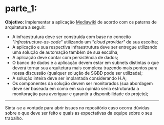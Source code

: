 # parte_1:

**Objetivo:** Implementar a aplicação [Mediawiki](https://www.mediawiki.org/wiki/MediaWiki) de acordo com os paterns de arquitetura a seguir:

* A infraestrutura deve ser construída com base no conceito *"infrastructure-as-code"* utilizando um *"cloud provider"* de sua escolha;
* A aplicação e sua respectiva infraestrutura deve ser entregue utilizando uma solução de automação também de sua escolha;
* A aplicação deve contar com persistência de dados;
* O banco de dados e a aplicação devem estar em subnets distintas o que deverá tornar sua arquitetura mais complexa trazendo mais pontos para nossa discussão (qualquer solução de SGBD pode ser utilizada);
* A solução inteira deve ser implantada considerando H.A;
* Os componentes da solução devem ser monitorados (sua abordagem deve ser baseada em como em sua opinião seria estruturada a monitoração para averiguar e garantir a disponibilidade do projeto);

---

Sinta-se a vontade para abrir issues no repositório caso ocorra dúvidas sobre o que deve ser feito e quais as expectativas da equipe sobre o seu trabalho.
